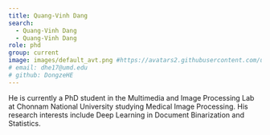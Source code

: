 ```yaml
---
title: Quang-Vinh Dang
search:
  - Quang-Vinh Dang
  - Quang-Vinh Dang
role: phd
group: current
image: images/default_avt.png #https://avatars2.githubusercontent.com/u/32473855?s=460&u=3e2770f872817bc790c2c03acd41bfec7dfc72cb&v=4
# email: dhe17@umd.edu
# github: DongzeHE
---
```

 
He is currently a PhD student in the Multimedia and Image Processing Lab at Chonnam National University studying Medical Image Processing. His research interests include Deep Learning in Document Binarization and Statistics.

